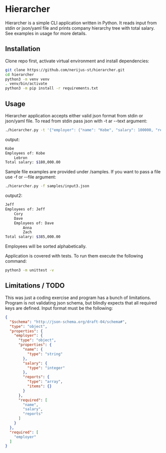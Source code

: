 # Hierarcher

Hierarcher is a simple CLI application written in Python. It reads input from stdin or json/yaml file and prints company hierarchy tree with total salary. See examples in usage for more details.

## Installation

Clone repo first, activate virtual environment and install dependencies:
```bash
git clone https://github.com/nerijus-st/hierarcher.git
cd hierarcher
python3 -m venv venv
. venv/bin/activate
python3 -m pip install -r requirements.txt
```

## Usage
Hierarcher application accepts either valid json format from stdin or json/yaml file. To read from stdin pass json with -t ar --text argument:
```bash
./hierarcher.py -t '{"employer": {"name": "Kobe", "salary": 100000, "reports": [{"employer": {"name": "Lebron", "salary": 80000, "reports": []}}]}}'
```

output:
```bash
Kobe
Employees of: Kobe
    Lebron
Total salary: $180,000.00
```

Sample file examples are provided under /samples. If you want to pass a file use -f or --file argument:
```bash
./hierarcher.py -f samples/input3.json
```

output2:
```bash
Jeff
Employees of: Jeff
    Cory
    Dave
    Employees of: Dave
        Anna
        Zach
Total salary: $385,000.00
```

Employees will be sorted alphabetically.

Application is covered with tests. To run them execute the following command:
```bash
python3 -m unittest -v
```

## Limitations / TODO
This was just a coding exercise and program has a bunch of limitations. Program is not validating json schema, but blindly expects that all required keys are defined.
Input format must be the following:
```json
{
  "$schema": "http://json-schema.org/draft-04/schema#",
  "type": "object",
  "properties": {
    "employer": {
      "type": "object",
      "properties": {
        "name": {
          "type": "string"
        },
        "salary": {
          "type": "integer"
        },
        "reports": {
          "type": "array",
          "items": {}
        }
      },
      "required": [
        "name",
        "salary",
        "reports"
      ]
    }
  },
  "required": [
    "employer"
  ]
}
```
